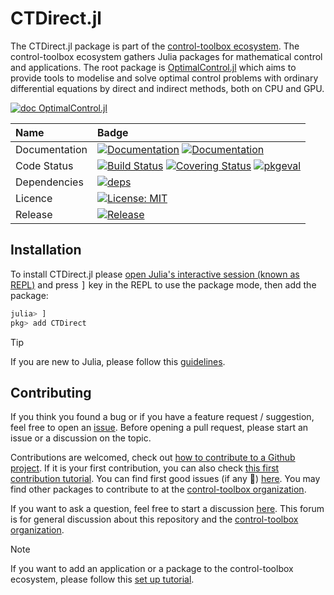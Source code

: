 # CTDirect.jl

[ci-img]: https://github.com/control-toolbox/CTDirect.jl/actions/workflows/CI.yml/badge.svg?branch=main
[ci-url]: https://github.com/control-toolbox/CTDirect.jl/actions/workflows/CI.yml?query=branch%3Amain

[co-img]: https://codecov.io/gh/control-toolbox/CTDirect.jl/branch/main/graph/badge.svg?token=6J4SJL2SFG
[co-url]: https://codecov.io/gh/control-toolbox/CTDirect.jl

[doc-dev-img]: https://img.shields.io/badge/docs-dev-8A2BE2.svg
[doc-dev-url]: https://control-toolbox.org/CTDirect.jl/dev/

[doc-stable-img]: https://img.shields.io/badge/docs-stable-blue.svg
[doc-stable-url]: https://control-toolbox.org/CTDirect.jl/stable/

[release-img]: https://juliahub.com/docs/General/CTDirect/stable/version.svg
[release-url]: https://github.com/control-toolbox/CTDirect.jl/releases

[pkg-eval-img]: https://img.shields.io/badge/Julia-package-purple
[pkg-eval-url]: https://juliahub.com/ui/Packages/General/CTDirect

[deps-img]: https://juliahub.com/docs/General/CTDirect/stable/deps.svg
[deps-url]: https://juliahub.com/ui/Packages/General/CTDirect?t=2

[licence-img]: https://img.shields.io/badge/License-MIT-yellow.svg
[licence-url]: https://github.com/control-toolbox/CTDirect.jl/blob/master/LICENSE

The CTDirect.jl package is part of the [control-toolbox ecosystem](https://github.com/control-toolbox).
The control-toolbox ecosystem gathers Julia packages for mathematical control and applications. The root package is [OptimalControl.jl](https://github.com/control-toolbox/OptimalControl.jl) which aims to provide tools to modelise and solve optimal control problems with ordinary differential equations by direct and indirect methods, both on CPU and GPU.

[![doc OptimalControl.jl](https://img.shields.io/badge/Documentation-OptimalControl.jl-blue)](http://control-toolbox.org/OptimalControl.jl)

| **Name**          | **Badge**         |
:-------------------|:------------------|
| Documentation     | [![Documentation][doc-stable-img]][doc-stable-url] [![Documentation][doc-dev-img]][doc-dev-url]                   | 
| Code Status       | [![Build Status][ci-img]][ci-url] [![Covering Status][co-img]][co-url] [![pkgeval][pkg-eval-img]][pkg-eval-url]  |
| Dependencies      | [![deps][deps-img]][deps-url] |
| Licence           | [![License: MIT][licence-img]][licence-url]   |
| Release           | [![Release][release-img]][release-url]        |

## Installation

To install CTDirect.jl please 
<a href="https://docs.julialang.org/en/v1/manual/getting-started/">open Julia's interactive session (known as REPL)</a> 
and press <kbd>]</kbd> key in the REPL to use the package mode, then add the package:

```julia
julia> ]
pkg> add CTDirect
```

> [!TIP]
> If you are new to Julia, please follow this [guidelines](https://github.com/orgs/control-toolbox/discussions/64).

## Contributing

[issue-url]: https://github.com/control-toolbox/CTDirect.jl/issues
[first-good-issue-url]: https://github.com/control-toolbox/CTDirect.jl/contribute

If you think you found a bug or if you have a feature request / suggestion, feel free to open an [issue][issue-url].
Before opening a pull request, please start an issue or a discussion on the topic. 

Contributions are welcomed, check out [how to contribute to a Github project](https://docs.github.com/en/get-started/exploring-projects-on-github/contributing-to-a-project). 
If it is your first contribution, you can also check [this first contribution tutorial](https://github.com/firstcontributions/first-contributions).
You can find first good issues (if any 🙂) [here][first-good-issue-url]. You may find other packages to contribute to at the [control-toolbox organization](https://github.com/control-toolbox).

If you want to ask a question, feel free to start a discussion [here](https://github.com/orgs/control-toolbox/discussions). This forum is for general discussion about this repository and the [control-toolbox organization](https://github.com/control-toolbox).

>[!NOTE]
> If you want to add an application or a package to the control-toolbox ecosystem, please follow this [set up tutorial](https://github.com/orgs/control-toolbox/discussions/65).
